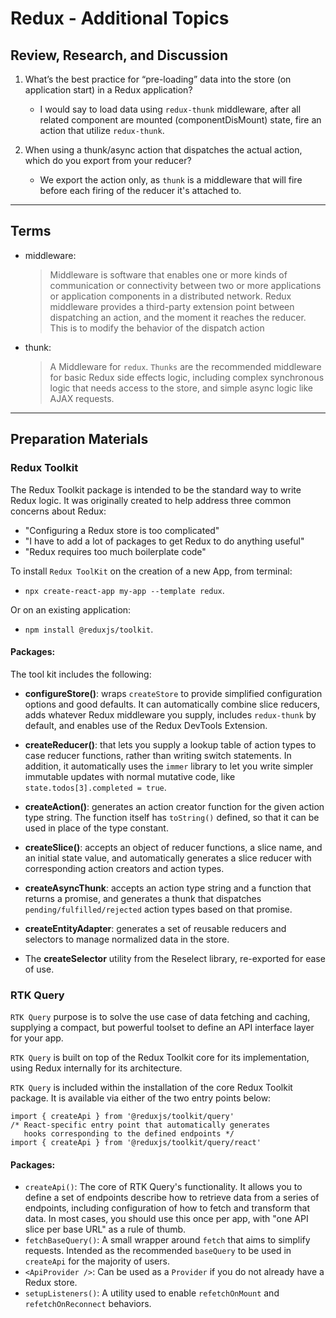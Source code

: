 # Redux - Additional Topics

## Review, Research, and Discussion

1. What’s the best practice for “pre-loading” data into the store (on application start) in a Redux application?

   - I would say to load data using `redux-thunk` middleware, after all related component are mounted (componentDisMount) state, fire an action that utilize `redux-thunk`.

2. When using a thunk/async action that dispatches the actual action, which do you export from your reducer?
   - We export the action only, as `thunk` is a middleware that will fire before each firing of the reducer it's attached to.

---

## Terms

- middleware:

  > Middleware is software that enables one or more kinds of communication or connectivity between two or more applications or application components in a distributed network. Redux middleware provides a third-party extension point between dispatching an action, and the moment it reaches the reducer. This is to modify the behavior of the dispatch action

- thunk:

  > A Middleware for `redux`. `Thunks` are the recommended middleware for basic Redux side effects logic, including complex synchronous logic that needs access to the store, and simple async logic like AJAX requests.
  
---

## Preparation Materials

### Redux Toolkit

The Redux Toolkit package is intended to be the standard way to write Redux logic. It was originally created to help address three common concerns about Redux:

- "Configuring a Redux store is too complicated"
- "I have to add a lot of packages to get Redux to do anything useful"
- "Redux requires too much boilerplate code"

To install `Redux ToolKit` on the creation of a new App, from terminal:

- `npx create-react-app my-app --template redux`.

Or on an existing application:

- `npm install @reduxjs/toolkit`.

#### Packages:

The tool kit includes the following:

- **configureStore()**: wraps `createStore` to provide simplified configuration options and good defaults. It can automatically combine slice reducers, adds whatever Redux middleware you supply, includes `redux-thunk` by default, and enables use of the Redux DevTools Extension.

- **createReducer()**: that lets you supply a lookup table of action types to case reducer functions, rather than writing switch statements. In addition, it automatically uses the `immer` library to let you write simpler immutable updates with normal mutative code, like `state.todos[3].completed = true`.

- **createAction()**: generates an action creator function for the given action type string. The function itself has `toString()` defined, so that it can be used in place of the type constant.

- **createSlice()**: accepts an object of reducer functions, a slice name, and an initial state value, and automatically generates a slice reducer with corresponding action creators and action types.

- **createAsyncThunk**: accepts an action type string and a function that returns a promise, and generates a thunk that dispatches `pending/fulfilled/rejected` action types based on that promise.

- **createEntityAdapter**: generates a set of reusable reducers and selectors to manage normalized data in the store.

- The **createSelector** utility from the Reselect library, re-exported for ease of use.

### RTK Query

`RTK Query` purpose is to solve the use case of data fetching and caching, supplying a compact, but powerful toolset to define an API interface layer for your app.

`RTK Query` is built on top of the Redux Toolkit core for its implementation, using Redux internally for its architecture.

`RTK Query` is included within the installation of the core Redux Toolkit package. It is available via either of the two entry points below:

```
import { createApi } from '@reduxjs/toolkit/query'
/* React-specific entry point that automatically generates
   hooks corresponding to the defined endpoints */
import { createApi } from '@reduxjs/toolkit/query/react'
```

#### Packages:

- `createApi()`: The core of RTK Query's functionality. It allows you to define a set of endpoints describe how to retrieve data from a series of endpoints, including configuration of how to fetch and transform that data. In most cases, you should use this once per app, with "one API slice per base URL" as a rule of thumb.
- `fetchBaseQuery()`: A small wrapper around `fetch` that aims to simplify requests. Intended as the recommended `baseQuery` to be used in `createApi` for the majority of users.
- `<ApiProvider />`: Can be used as a `Provider` if you do not already have a Redux store.
- `setupListeners()`: A utility used to enable `refetchOnMount` and `refetchOnReconnect` behaviors.
